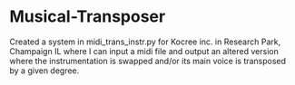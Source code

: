 # Musical-Transposer
Created a system in midi_trans_instr.py for Kocree inc. in Research Park, Champaign IL where I can input a midi file and output an altered version where the instrumentation is swapped and/or its main voice is transposed by a given degree.
